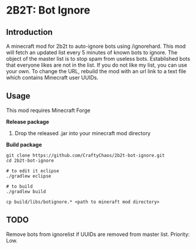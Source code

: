 # 2B2T: Bot Ignore

## Introduction

A minecraft mod for 2b2t to auto-ignore bots using /ignorehard.  This mod will fetch an updated list every 5 minutes of known bots to ignore.  The object of the master list is to stop spam from useless bots.  Established bots that everyone likes are not in the list.  If you do not like my list, you can use your own.  To change the URL, rebuild the mod with an url link to a text file which contains Minecraft user UUIDs.

## Usage

This mod requires Minecraft Forge

**Release package**
1. Drop the released .jar into your minecraft mod directory

**Build package**
```
git clone https://github.com/CraftyChaos/2b2t-bot-ignore.git
cd 2b2t-bot-ignore

# to edit it eclipse
./gradlew eclipse

# to build
./gradlew build

cp build/libs/botignore.* <path to mineraft mod directory>
```

## TODO

Remove bots from ignorelist if UUIDs are removed from master list.  Priority: Low.
